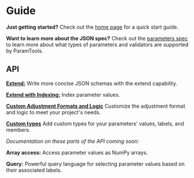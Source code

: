 # Guide

**Just getting started?**
Check out the [home page](/intro/) for a quick start guide.

**Want to learn more about the JSON spec?**
Check out the [parameters spec](/parameters/) to learn more about what types of parameters and validators are supported by ParamTools.

## API

[**Extend:**](/api/extend/) Write more concise JSON schemas with the extend capability.

[**Extend with Indexing:**](/api/indexing/) Index parameter values.

[**Custom Adjustment Formats and Logic**](/api/custom-adjust/) Customize the adjustment format and logic to meet your project's needs.

[**Custom types**](/api/custom-types/) Add custom types for your parameters' values, labels, and members.

_Documentation on these parts of the API coming soon:_

**Array access:** Access parameter values as NumPy arrays.

**Query:** Powerful query language for selecting parameter values based on their associated labels.
